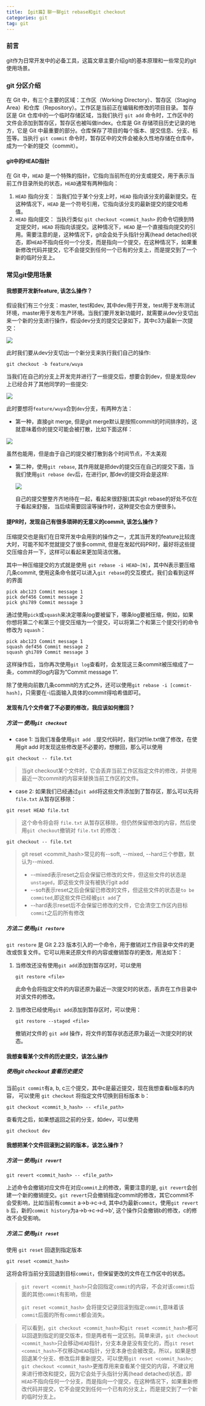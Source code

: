```yaml
---
title: 【git篇】聊一聊git rebase和git checkout
categories: git
tag: git
---
```


### 前言

git作为日常开发中的必备工具，这篇文章主要介绍git的基本原理和一些常见的git使用场景。



### git 分区介绍

在 Git 中，有三个主要的区域：工作区（Working Directory）、暂存区（Staging Area）和仓库（Repository）。工作区是当前正在编辑和修改的项目目录。 暂存区是 Git 仓库中的一个临时存储区域，当我们执行 `git add` 命令时，工作区中的文件会添加到暂存区，暂存区也被叫做index。仓库是 Git 存储项目历史记录的地方，它是 Git 中最重要的部分。仓库保存了项目的每个版本、提交信息、分支、标签等。当执行 `git commit` 命令时，暂存区中的文件会被永久性地存储在仓库中，成为一个新的提交（commit）。

#### git中的HEAD指针

在 Git 中，`HEAD` 是一个特殊的指针，它指向当前所在的分支或提交，用于表示当前工作目录所处的状态，`HEAD`通常有两种指向：

1. `HEAD` 指向分支： 当我们位于某个分支上时，`HEAD` 指向该分支的最新提交。在这种情况下，`HEAD` 是一个符号引用，它指向该分支的最新提交的提交哈希值。
2. `HEAD` 指向提交： 当执行类似 `git checkout <commit_hash>` 的命令切换到特定提交时，`HEAD` 将指向该提交。这种情况下，`HEAD` 是一个直接指向提交的引用。需要注意的是，这种情况下，git会会处于头指针分离(head detached)状态，即`HEAD`不指向任何一个分支，而是指向一个提交，在这种情况下，如果重新修改代码并提交，它不会提交到任何一个已有的分支上，而是提交到了一个新的临时分支上。



### 常见git使用场景

#### 我想要开发新feature, 该怎么操作？

假设我们有三个分支：master, test和dev, 其中dev用于开发，test用于发布测试环境，master用于发布生产环境。当我们要开发新功能时，就需要从dev分支切出来一个新的分支进行操作，假设dev分支的提交记录如下，其中c3为最新一次提交：

![](http://cdn.inewbie.top/git/git-dev.png)

此时我们要从dev分支切出一个新分支来执行我们自己的操作:

```
git checkout -b feature/wuya
```

当我们在自己的分支上开发完并进行了一些提交后，想要合到dev，但是发现dev上已经合并了其他同学的一些提交:

![](http://cdn.inewbie.top/git/git-dev-and-feature.png)

此时要想将`feature/wuya`合到`dev`分支，有两种方法：

+ 第一种，直接git merge, 但是git merge默认是按照commit的时间排序的，这就意味着你的提交可能会被打散，比如下面这样：

![](http://cdn.inewbie.top/git/git-merge.png)

虽然也能用，但是由于自己的提交被打散到各个时间节点，不太美观 

+ 第二种，使用`git rebase`, 其作用就是把dev的提交压在自己的提交下面，当我们使用`git rebase dev`后，在进行pr, 那dev的提交将会是这样:

  ![](http://cdn.inewbie.top/git/git%20rebase.png)

  自己的提交整整齐齐地待在一起，看起来很舒服(其实git rebase的好处不仅在于看起来舒服， 当后续需要回滚等操作时，这种提交也会方便很多)。



#### 提PR时，发现自己有很多琐碎的无意义的commit, 该怎么操作？

压缩提交也是我们在日常开发中会用到的操作之一，尤其当开发的feature比较庞大时，可能不知不觉就提交了很多commit, 但是在发起代码PR时，最好将这些提交压缩合并一下，这样可以看起来更加简洁优雅。

其中一种压缩提交的方式就是使用 `git rebase -i HEAD~[N]`，其中N表示要压缩几条commit, 使用这条命令就可以进入`git rebase`的交互模式，我们会看到这样的界面

````
pick abc123 Commit message 1
pick def456 Commit message 2
pick ghi789 Commit message 3
````

通过使用`pick`或`squash`来决定哪条log要被留下，哪条log要被压缩，例如，如果你想将第二个和第三个提交压缩为一个提交，可以将第二个和第三个提交行的命令修改为 `squash`：

```
pick abc123 Commit message 1
squash def456 Commit message 2
squash ghi789 Commit message 3
```

这样操作后，当你再次使用`git log`查看时，会发现这三条commit被压缩成了一条，commit的log内容为“Commit message 1”.

除了使用向前数几条commit的方式之外，还可以使用`git rebase -i [commit-hash]`，只需要在-i后面输入具体的commit得哈希值即可。



#### 发现有几个文件做了不必要的修改，我应该如何撤回？

##### 方法一 使用`git checkout`

+ case 1: 当我们准备使用`git add .`提交代码时，我们对file.txt做了修改，在使用git add 时发现这些修改是不必要的，想撤回，那么可以使用

```
git checkout -- file.txt
```

> 当git checkout某个文件时，它会丢弃当前工作区指定文件的修改，并使用最近一次commit的内容来替换当前工作区的文件。

+ case 2: 如果我们已经通过`git add`将这些文件添加到了暂存区，那么可以先将 `file.txt` 从暂存区移除：

```
git reset HEAD file.txt
```

> 这个命令将会将 `file.txt` 从暂存区移除，但仍然保留修改的内容，然后使用`git checkout`撤销对 `file.txt` 的修改：

```
git checkout -- file.txt
```

> git reset <commit_hash>常见的有--soft, --mixed, --hard三个参数，默认为--mixed. 
>
> + --mixed表示reset之后会保留已修改的文件，但这些文件的状态是`unstaged`，即这些文件没有被执行git add
> + --soft表示reset之后会保留已修改的文件，但这些文件的状态是`to be commited`,即这些文件已经被`git add`了
> + --hard表示reset后不会保留已修改的文件，它会清空工作区内目标`commit`之后的所有修改



##### 方法二 使用`git restore`

`git restore` 是 Git 2.23 版本引入的一个命令，用于撤销对工作目录中文件的更改或恢复文件。它可以用来还原文件的内容或撤销暂存的更改，用法如下：

1. 当修改还没有使用`git add`添加到暂存区时，可以使用

   ```
   git restore <file>
   ```

   此命令会将指定文件的内容还原为最近一次提交时的状态，丢弃在工作目录中对该文件的修改。

2. 当修改已经使用`git add`添加到暂存区时，可以使用：

   ```
   git restore --staged <file>
   ```

   撤销对文件的 `git add` 操作，将文件的暂存状态还原为最近一次提交时的状态。



#### 我想查看某个文件的历史提交，该怎么操作

##### 使用git checkout 查看历史提交

当前`git commit`有a, b, c三个提交，其中c是最近提交，现在我想查看b版本的内容， 可以使用 `git checkout` 将指定文件切换到目标版本 b：

```
git checkout <commit_b_hash> -- <file_path>
```

查看完之后，如果想返回之前的分支，如dev，可以使用

```
git checkout dev
```



#### 我想把某个文件回滚到之前的版本，该怎么操作？

##### 方法一 使用`git revert`

```
git revert <commit_hash> -- <file_path>
```

上述命令会撤销对应文件在对应`commit`上的修改，需要注意的是, `git revert`会创建一个新的撤销提交。`git revert`只会撤销指定commit的修改，其它commit不会受影响，比如当前有`commit` a->b->c->d, 其中d为最新`commit`，使用`git revert b` 后，新的`commit history`为a->b->c->d->b',  这个操作只会撤销b的修改，c的修改不会受影响。



##### 方法二 使用`git reset` 

使用 `git reset` 回退到指定版本

```
git reset <commit_hash>
```

这将会将当前分支回退到目标`commit`，但保留更改的文件在工作区中的状态。

> `git revert <commit_hash>`只会回指定`commit`的内容，不会对该`commit`后面的其他`commit`有影响，但是
>
> `git reset <commit_hash>` 会将提交记录回滚到指定`commit`,意味着该`commit`后面的所有`commit`都会消失。



> 可以看到，`git checkout <commit_hash>`和`git reset <commit_hash>`都可以回退到指定的提交版本，但是两者有一定区别。简单来讲，`git checkout <commit_hash>`只会移动`HEAD`指针，分支本身是没有变化的，而`git reset <commit_hash>`不仅移动`HEAD`指针，分支本身也会被改变。所以，如果是想回退某个分支、修改后并重新提交，可以使用`git reset <commit_hash>`;  `git checkout <commit_hash>`更推荐用来查看某个提交的内容，不建议用来进行修改和提交，因为它会处于头指针分离(head detached)状态，即`HEAD`不指向任何一个分支，而是指向一个提交，在这种情况下，如果重新修改代码并提交，它不会提交到任何一个已有的分支上，而是提交到了一个新的临时分支上。


